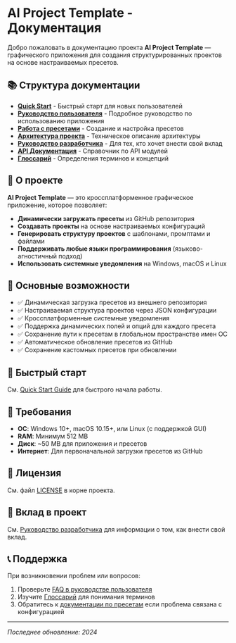 # AI Project Template - Документация

Добро пожаловать в документацию проекта **AI Project Template** — графического приложения для создания структурированных проектов на основе настраиваемых пресетов.

## 📚 Структура документации

- **[Quick Start](QUICK_START.md)** - Быстрый старт для новых пользователей
- **[Руководство пользователя](USER_GUIDE.md)** - Подробное руководство по использованию приложения
- **[Работа с пресетами](PRESETS.md)** - Создание и настройка пресетов
- **[Архитектура проекта](ARCHITECTURE.md)** - Техническое описание архитектуры
- **[Руководство разработчика](DEVELOPMENT.md)** - Для тех, кто хочет внести свой вклад
- **[API Документация](API.md)** - Справочник по API модулей
- **[Глоссарий](GLOSSARY.md)** - Определения терминов и концепций

## 🎯 О проекте

**AI Project Template** — это кроссплатформенное графическое приложение, которое позволяет:

- **Динамически загружать пресеты** из GitHub репозитория
- **Создавать проекты** на основе настраиваемых конфигураций
- **Генерировать структуру проектов** с шаблонами, промптами и файлами
- **Поддерживать любые языки программирования** (языково-агностичный подход)
- **Использовать системные уведомления** на Windows, macOS и Linux

## 🌟 Основные возможности

- ✅ Динамическая загрузка пресетов из внешнего репозитория
- ✅ Настраиваемая структура проектов через JSON конфигурации
- ✅ Кроссплатформенные системные уведомления
- ✅ Поддержка динамических полей и опций для каждого пресета
- ✅ Сохранение пути к пресетам в глобальном пространстве имен ОС
- ✅ Автоматическое обновление пресетов из GitHub
- ✅ Сохранение кастомных пресетов при обновлении

## 🚀 Быстрый старт

См. [Quick Start Guide](QUICK_START.md) для быстрого начала работы.

## 📖 Требования

- **ОС**: Windows 10+, macOS 10.15+, или Linux (с поддержкой GUI)
- **RAM**: Минимум 512 MB
- **Диск**: ~50 MB для приложения и пресетов
- **Интернет**: Для первоначальной загрузки пресетов из GitHub

## 📝 Лицензия

См. файл [LICENSE](../LICENSE) в корне проекта.

## 🤝 Вклад в проект

См. [Руководство разработчика](DEVELOPMENT.md) для информации о том, как внести свой вклад.

## 📞 Поддержка

При возникновении проблем или вопросов:
1. Проверьте [FAQ в руководстве пользователя](USER_GUIDE.md#faq)
2. Изучите [Глоссарий](GLOSSARY.md) для понимания терминов
3. Обратитесь к [документации по пресетам](PRESETS.md) если проблема связана с конфигурацией

---

*Последнее обновление: 2024*

